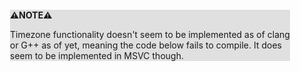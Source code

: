 <div style="margin:2em; background-color: #e0e0e0;">

<strong>⚠️NOTE️️️⚠️</strong>

Timezone functionality doesn't seem to be implemented as of clang or G++ as of yet, meaning the code below fails to compile. It does seem to be implemented in MSVC though.
</div>

